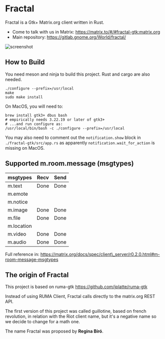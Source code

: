 Fractal
=======

Fractal is a Gtk+ Matrix.org client written in Rust.

 * Come to talk with us in Matrix: https://matrix.to/#/#fractal-gtk:matrix.org
 * Main repository: https://gitlab.gnome.org/World/fractal/

![screenshot](https://gitlab.gnome.org/World/fractal/raw/master/screenshots/fractal.png)

## How to Build

You need meson and ninja to build this project. Rust and cargo are also
needed.

```
./configure --prefix=/usr/local
make
sudo make install
```

On MacOS, you will need to:
```
brew install gtk3+ dbus bash
# empirically needs 3.22.19 or later of gtk3+
# ...and run configure as:
/usr/local/bin/bash -c ./configure --prefix=/usr/local
```

You may also need to comment out the `notification.show` block in
`./fractal-gtk/src/app.rs` as apparently `notification.wait_for_action`
is missing on MacOS.

## Supported m.room.message (msgtypes)

msgtypes          | Recv                | Send
--------          | -----               | ------
m.text            | Done                | Done
m.emote           |                     |
m.notice          |                     |
m.image           | Done                | Done
m.file            | Done                | Done
m.location        |                     |
m.video           | Done                | Done
m.audio           | Done                | Done

Full reference in: https://matrix.org/docs/spec/client\_server/r0.2.0.html#m-room-message-msgtypes

The origin of Fractal
---------------------

This project is based on ruma-gtk https://github.com/jplatte/ruma-gtk

Instead of using RUMA Client, Fractal calls directly to the matrix.org
REST API.

The first version of this project was called guillotine, based on french revolution,
in relation with the Riot client name, but it's a negative name so we decide
to change for a math one.

The name Fractal was proposed by **Regina Bíró**.
